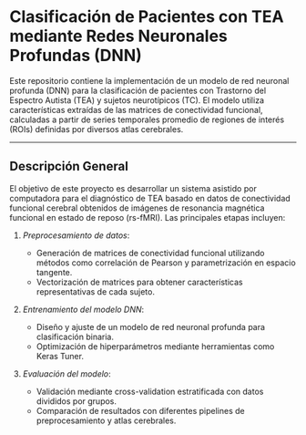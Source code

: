 # Clasificación de Pacientes con TEA mediante Redes Neuronales Profundas (DNN)

Este repositorio contiene la implementación de un modelo de red neuronal profunda (DNN) para la clasificación de pacientes con Trastorno del Espectro Autista (TEA) y sujetos neurotípicos (TC). El modelo utiliza características extraídas de las matrices de conectividad funcional, calculadas a partir de series temporales promedio de regiones de interés (ROIs) definidas por diversos atlas cerebrales.

---

## Descripción General

El objetivo de este proyecto es desarrollar un sistema asistido por computadora para el diagnóstico de TEA basado en datos de conectividad funcional cerebral obtenidos de imágenes de resonancia magnética funcional en estado de reposo (rs-fMRI). Las principales etapas incluyen:

1. *Preprocesamiento de datos*: 
   - Generación de matrices de conectividad funcional utilizando métodos como correlación de Pearson y parametrización en espacio tangente.
   - Vectorización de matrices para obtener características representativas de cada sujeto.

2. *Entrenamiento del modelo DNN*: 
   - Diseño y ajuste de un modelo de red neuronal profunda para clasificación binaria.
   - Optimización de hiperparámetros mediante herramientas como Keras Tuner.

3. *Evaluación del modelo*:
   - Validación mediante cross-validation estratificada con datos divididos por grupos.
   - Comparación de resultados con diferentes pipelines de preprocesamiento y atlas cerebrales.